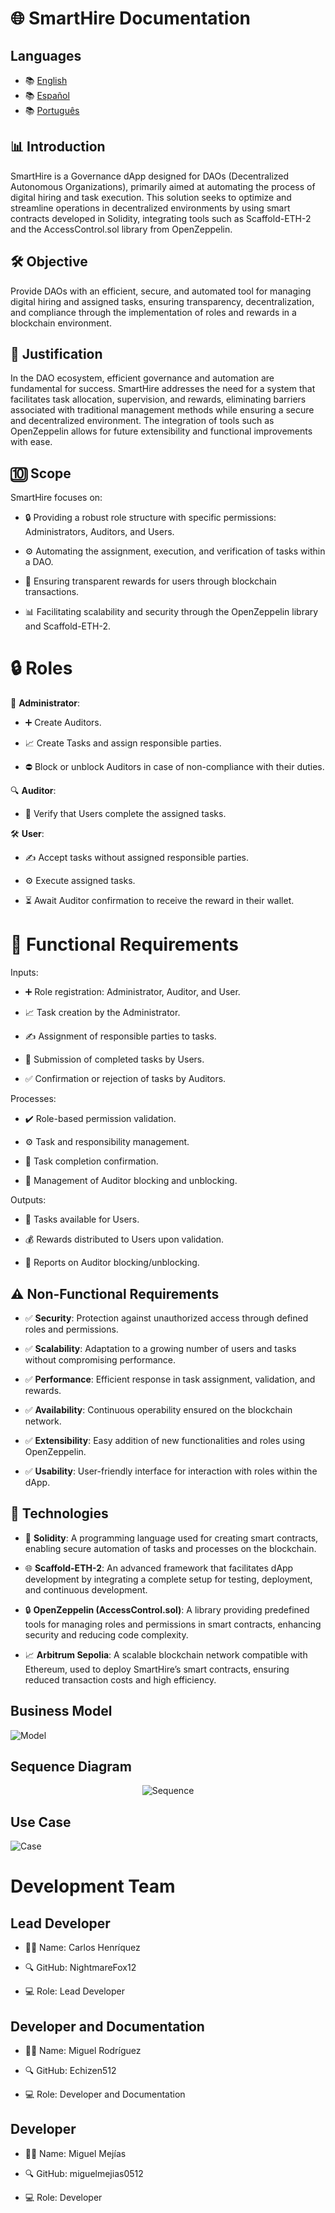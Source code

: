 # 🌐 SmartHire Documentation 

## Languages

- 📚 [English](./README.md)
- 📚 [Español](./README.es.md)
- 📚 [Português](./README.pt.md)


## 📊 Introduction

SmartHire is a Governance dApp designed for DAOs (Decentralized Autonomous Organizations), primarily aimed at automating the process of digital hiring and task execution. This solution seeks to optimize and streamline operations in decentralized environments by using smart contracts developed in Solidity, integrating tools such as Scaffold-ETH-2 and the AccessControl.sol library from OpenZeppelin.

## 🛠️ Objective

Provide DAOs with an efficient, secure, and automated tool for managing digital hiring and assigned tasks, ensuring transparency, decentralization, and compliance through the implementation of roles and rewards in a blockchain environment.

## 🔄 Justification

In the DAO ecosystem, efficient governance and automation are fundamental for success. SmartHire addresses the need for a system that facilitates task allocation, supervision, and rewards, eliminating barriers associated with traditional management methods while ensuring a secure and decentralized environment. The integration of tools such as OpenZeppelin allows for future extensibility and functional improvements with ease.

## 🔟 Scope

SmartHire focuses on:

- 🔒 Providing a robust role structure with specific permissions: Administrators, Auditors, and Users.

- ⚙️ Automating the assignment, execution, and verification of tasks within a DAO.

- 📡 Ensuring transparent rewards for users through blockchain transactions.

- 📊 Facilitating scalability and security through the OpenZeppelin library and Scaffold-ETH-2.

# 🔒 Roles

🔨 **Administrator**:

- ➕ Create Auditors.

- 📈 Create Tasks and assign responsible parties.

- ⛔️ Block or unblock Auditors in case of non-compliance with their duties.

🔍 **Auditor**:

- 🔎 Verify that Users complete the assigned tasks.

🛠️ **User**:

- ✍️ Accept tasks without assigned responsible parties.

- ⚙️ Execute assigned tasks.

- ⏳ Await Auditor confirmation to receive the reward in their wallet.

# 🔮 Functional Requirements

Inputs:

- ➕ Role registration: Administrator, Auditor, and User.

- 📈 Task creation by the Administrator.

- ✍️ Assignment of responsible parties to tasks.

- 📄 Submission of completed tasks by Users.

- ✅ Confirmation or rejection of tasks by Auditors.

Processes:

- ✔️ Role-based permission validation.

- ⚙️ Task and responsibility management.

- 📄 Task completion confirmation.

- 📡 Management of Auditor blocking and unblocking.

Outputs:

- 📄 Tasks available for Users.

- 💰 Rewards distributed to Users upon validation.

- 🔖 Reports on Auditor blocking/unblocking.

## ⚠️ Non-Functional Requirements

- ✅ **Security**: Protection against unauthorized access through defined roles and permissions.

- ✅ **Scalability**: Adaptation to a growing number of users and tasks without compromising performance.

- ✅ **Performance**: Efficient response in task assignment, validation, and rewards.

- ✅ **Availability**: Continuous operability ensured on the blockchain network.

- ✅ **Extensibility**: Easy addition of new functionalities and roles using OpenZeppelin.

- ✅ **Usability**: User-friendly interface for interaction with roles within the dApp.

## 🚀 Technologies

- 🔢 **Solidity**: A programming language used for creating smart contracts, enabling secure automation of tasks and processes on the blockchain.

- 🌐 **Scaffold-ETH-2**: An advanced framework that facilitates dApp development by integrating a complete setup for testing, deployment, and continuous development.

- 🔒 **OpenZeppelin (AccessControl.sol)**: A library providing predefined tools for managing roles and permissions in smart contracts, enhancing security and reducing code complexity.

- 📈 **Arbitrum Sepolia**: A scalable blockchain network compatible with Ethereum, used to deploy SmartHire’s smart contracts, ensuring reduced transaction costs and high efficiency.

## Business Model

![Model](https://i.ibb.co/g3zVKRZ/model.png)

## Sequence Diagram

<p align="center">
  <img src="https://i.ibb.co/N1dqRXs/sequence.png" alt="Sequence"/>
</p>

## Use Case

![Case](https://i.ibb.co/RQ7jVZY/case.png)

# Development Team

## Lead Developer

- 🧑🏻 Name: Carlos Henríquez

- 🔍 GitHub: NightmareFox12

- 💻 Role: Lead Developer

## Developer and Documentation

- 🧑🏻 Name: Miguel Rodríguez

- 🔍 GitHub: Echizen512

- 💻 Role: Developer and Documentation

## Developer

- 🧑🏻 Name: Miguel Mejías

- 🔍 GitHub: miguelmejias0512

- 💻 Role: Developer


